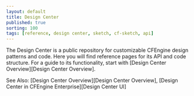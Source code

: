 ```yaml
---
layout: default
title: Design Center
published: true
sorting: 100
tags: [reference, design center, sketch, cf-sketch, api]
---
```


The Design Center is a public repository for customizable CFEngine
design patterns and code. Here you will find reference pages for its
API and code structure. For a guide to its functionality, start with
[Design Center Overview][Design Center Overview].

See Also: [Design Center Overview][Design Center Overview],
[Design Center in CFEngine Enterprise][Design Center UI]


